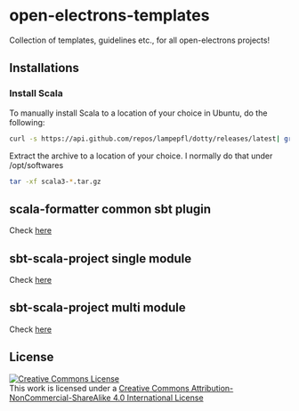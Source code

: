 # open-electrons-templates

Collection of templates, guidelines etc., for all open-electrons projects!

## Installations

### Install Scala

To manually install Scala to a location of your choice in Ubuntu, do the following:

```bash
curl -s https://api.github.com/repos/lampepfl/dotty/releases/latest| grep browser_download_url  | egrep '.tar.gz' | cut -d '"' -f 4 | wget -i -
```

Extract the archive to a location of your choice. I normally do that under /opt/softwares

```bash
tar -xf scala3-*.tar.gz
```

## scala-formatter common sbt plugin

Check [here](https://github.com/open-electrons/open-electrons-templates/tree/master/open-electrons-scala-formatter-sbt-plugin)

## sbt-scala-project single module

Check [here](https://github.com/open-electrons/open-electrons-templates/tree/master/open-electrons-sbt-template.g8)

## sbt-scala-project multi module

Check [here](https://github.com/open-electrons/open-electrons-templates/tree/master/open-electrons-sbt-template-multi-module.g8)

## License

<a rel="license" href="http://creativecommons.org/licenses/by-nc-sa/4.0/"><img alt="Creative Commons License" style="border-width:0" src="https://i.creativecommons.org/l/by-nc-sa/4.0/88x31.png" /></a><br />This work is licensed under a <a rel="license" href="http://creativecommons.org/licenses/by-nc-sa/4.0/">
Creative Commons Attribution-NonCommercial-ShareAlike 4.0 International License
</a>
